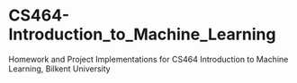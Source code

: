 # CS464-Introduction_to_Machine_Learning
Homework and Project Implementations for CS464 Introduction to Machine Learning, Bilkent University
